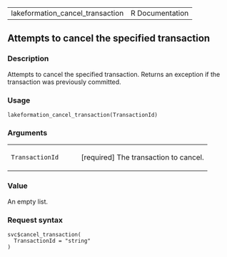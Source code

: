 <table style="width: 100%;">
<tbody>
<tr class="odd">
<td>lakeformation_cancel_transaction</td>
<td style="text-align: right;">R Documentation</td>
</tr>
</tbody>
</table>

## Attempts to cancel the specified transaction

### Description

Attempts to cancel the specified transaction. Returns an exception if
the transaction was previously committed.

### Usage

    lakeformation_cancel_transaction(TransactionId)

### Arguments

<table>
<colgroup>
<col style="width: 35%" />
<col style="width: 65%" />
</colgroup>
<tbody>
<tr class="odd">
<td><code
id="lakeformation_cancel_transaction_:_TransactionId">TransactionId</code></td>
<td><p>[required] The transaction to cancel.</p></td>
</tr>
</tbody>
</table>

### Value

An empty list.

### Request syntax

    svc$cancel_transaction(
      TransactionId = "string"
    )
